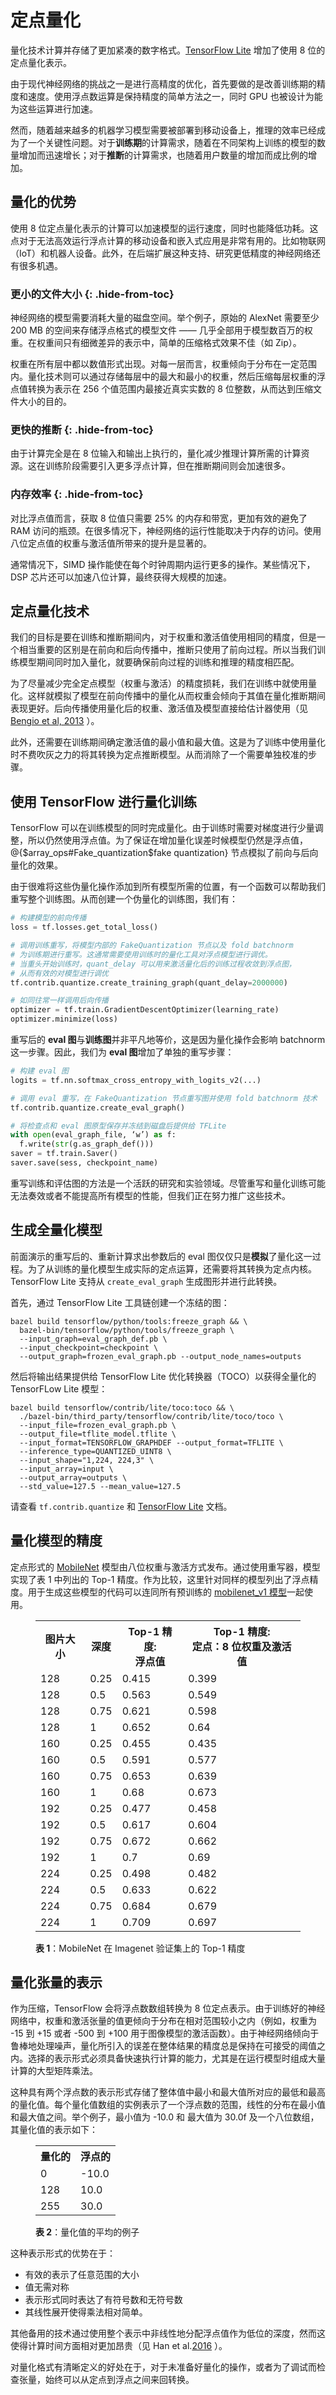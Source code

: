# 定点量化

量化技术计算并存储了更加紧凑的数字格式。[TensorFlow Lite](/mobile/tflite/) 增加了使用 8 位的定点量化表示。

由于现代神经网络的挑战之一是进行高精度的优化，首先要做的是改善训练期的精度和速度。使用浮点数运算是保持精度的简单方法之一，同时 GPU 也被设计为能为这些运算进行加速。

然而，随着越来越多的机器学习模型需要被部署到移动设备上，推理的效率已经成为了一个关键性问题。对于**训练期**的计算需求，随着在不同架构上训练的模型的数量增加而迅速增长；对于**推断**的计算需求，也随着用户数量的增加而成比例的增加。

## 量化的优势

使用 8 位定点量化表示的计算可以加速模型的运行速度，同时也能降低功耗。这点对于无法高效运行浮点计算的移动设备和嵌入式应用是非常有用的。比如物联网（IoT）和机器人设备。此外，在后端扩展这种支持、研究更低精度的神经网络还有很多机遇。

### 更小的文件大小 {: .hide-from-toc}

神经网络的模型需要消耗大量的磁盘空间。举个例子，原始的 AlexNet 需要至少 200 MB 的空间来存储浮点格式的模型文件 —— 几乎全部用于模型数百万的权重。在权重间只有细微差异的表示中，简单的压缩格式效果不佳（如 Zip）。

权重在所有层中都以数值形式出现。对每一层而言，权重倾向于分布在一定范围内。量化技术则可以通过存储每层中的最大和最小的权重，然后压缩每层权重的浮点值转换为表示在 256 个值范围内最接近真实实数的 8 位整数，从而达到压缩文件大小的目的。

### 更快的推断 {: .hide-from-toc}

由于计算完全是在 8 位输入和输出上执行的，量化减少推理计算所需的计算资源。这在训练阶段需要引入更多浮点计算，但在推断期间则会加速很多。

### 内存效率 {: .hide-from-toc}

对比浮点值而言，获取 8 位值只需要 25% 的内存和带宽，更加有效的避免了 RAM 访问的瓶颈。在很多情况下，神经网络的运行性能取决于内存的访问。使用八位定点值的权重与激活值所带来的提升是显著的。

通常情况下，SIMD 操作能使在每个时钟周期内运行更多的操作。某些情况下，DSP 芯片还可以加速八位计算，最终获得大规模的加速。

## 定点量化技术

我们的目标是要在训练和推断期间内，对于权重和激活值使用相同的精度，但是一个相当重要的区别是在前向和后向传播中，推断只使用了前向过程。所以当我们训练模型期间同时加入量化，就要确保前向过程的训练和推理的精度相匹配。

为了尽量减少完全定点模型（权重与激活）的精度损耗，我们在训练中就使用量化。这样就模拟了模型在前向传播中的量化从而权重会倾向于其值在量化推断期间表现更好。后向传播使用量化后的权重、激活值及模型直接给估计器使用（见 [Bengio et al, 2013](https://arxiv.org/abs/1308.3432) ）。

此外，还需要在训练期间确定激活值的最小值和最大值。这是为了训练中使用量化时不费吹灰之力的将其转换为定点推断模型。从而消除了一个需要单独校准的步骤。

## 使用 TensorFlow 进行量化训练

TensorFlow 可以在训练模型的同时完成量化。由于训练时需要对梯度进行少量调整，所以仍然使用浮点值。为了保证在增加量化误差时候模型仍然是浮点值，@{$array_ops#Fake_quantization$fake quantization} 节点模拟了前向与后向量化的效果。

由于很难将这些伪量化操作添加到所有模型所需的位置，有一个函数可以帮助我们重写整个训练图。从而创建一个伪量化的训练图，我们有：

```python
# 构建模型的前向传播
loss = tf.losses.get_total_loss()

# 调用训练重写，将模型内部的 FakeQuantization 节点以及 fold batchnorm 
# 为训练期进行重写。这通常需要使用训练时的量化工具对浮点模型进行调优。
# 当重头开始训练时，quant_delay 可以用来激活量化后的训练过程收敛到浮点图，
# 从而有效的对模型进行调优
tf.contrib.quantize.create_training_graph(quant_delay=2000000)

# 如同往常一样调用后向传播
optimizer = tf.train.GradientDescentOptimizer(learning_rate)
optimizer.minimize(loss)
```

重写后的 **eval 图**与**训练图**并非平凡地等价，这是因为量化操作会影响 batchnorm 这一步骤。因此，我们为 **eval 图**增加了单独的重写步骤：

```Python
# 构建 eval 图
logits = tf.nn.softmax_cross_entropy_with_logits_v2(...)

# 调用 eval 重写，在 FakeQuantization 节点重写图并使用 fold batchnorm 技术
tf.contrib.quantize.create_eval_graph()

# 将检查点和 eval 图原型保存并冻结到磁盘后提供给 TFLite
with open(eval_graph_file, ‘w’) as f:
  f.write(str(g.as_graph_def()))
saver = tf.train.Saver()
saver.save(sess, checkpoint_name)
```

重写训练和评估图的方法是一个活跃的研究和实验领域。尽管重写和量化训练可能无法奏效或者不能提高所有模型的性能，但我们正在努力推广这些技术。

## 生成全量化模型

前面演示的重写后的、重新计算求出参数后的 eval 图仅仅只是**模拟**了量化这一过程。为了从训练的量化模型生成实际的定点运算，还需要将其转换为定点内核。TensorFlow Lite 支持从 `create_eval_graph` 生成图形并进行此转换。

首先，通过 TensorFlow Lite 工具链创建一个冻结的图：

```Shell
bazel build tensorflow/python/tools:freeze_graph && \
  bazel-bin/tensorflow/python/tools/freeze_graph \
  --input_graph=eval_graph_def.pb \
  --input_checkpoint=checkpoint \
  --output_graph=frozen_eval_graph.pb --output_node_names=outputs
```

然后将输出结果提供给 TensorFlow Lite 优化转换器（TOCO）以获得全量化的 TensorFLow Lite 模型：

```Shell
bazel build tensorflow/contrib/lite/toco:toco && \
  ./bazel-bin/third_party/tensorflow/contrib/lite/toco/toco \
  --input_file=frozen_eval_graph.pb \
  --output_file=tflite_model.tflite \
  --input_format=TENSORFLOW_GRAPHDEF --output_format=TFLITE \
  --inference_type=QUANTIZED_UINT8 \
  --input_shape="1,224, 224,3" \
  --input_array=input \
  --output_array=outputs \
  --std_value=127.5 --mean_value=127.5
```

请查看 `tf.contrib.quantize` 和 [TensorFlow Lite](/mobile/tflite/) 文档。

## 量化模型的精度

定点形式的 [MobileNet](https://arxiv.org/abs/1704.0486) 模型由八位权重与激活方式发布。通过使用重写器，模型实现了表 1 中列出的 Top-1 精度。作为比较，这里针对同样的模型列出了浮点精度。用于生成这些模型的代码可以连同所有预训练的 [mobilenet_v1 模型](https://github.com/tensorflow/models/blob/master/research/slim/nets/mobilenet_v1.md)一起使用。

<figure>
  <table>
    <tr>
      <th>图片大小</th>
      <th>深度</th>
      <th>Top-1 精度:<br>浮点值</th>
      <th>Top-1 精度:<br>定点：8 位权重及激活值</th>
    </tr>
    <tr><td>128</td><td>0.25</td><td>0.415</td><td>0.399</td></tr>
    <tr><td>128</td><td>0.5</td><td>0.563</td><td>0.549</td></tr>
    <tr><td>128</td><td>0.75</td><td>0.621</td><td>0.598</td></tr>
    <tr><td>128</td><td>1</td><td>0.652</td><td>0.64</td></tr>
    <tr><td>160</td><td>0.25</td><td>0.455</td><td>0.435</td></tr>
    <tr><td>160</td><td>0.5</td><td>0.591</td><td>0.577</td></tr>
    <tr><td>160</td><td>0.75</td><td>0.653</td><td>0.639</td></tr>
    <tr><td>160</td><td>1</td><td>0.68</td><td>0.673</td></tr>
    <tr><td>192</td><td>0.25</td><td>0.477</td><td>0.458</td></tr>
    <tr><td>192</td><td>0.5</td><td>0.617</td><td>0.604</td></tr>
    <tr><td>192</td><td>0.75</td><td>0.672</td><td>0.662</td></tr>
    <tr><td>192</td><td>1</td><td>0.7</td><td>0.69</td></tr>
    <tr><td>224</td><td>0.25</td><td>0.498</td><td>0.482</td></tr>
    <tr><td>224</td><td>0.5</td><td>0.633</td><td>0.622</td></tr>
    <tr><td>224</td><td>0.75</td><td>0.684</td><td>0.679</td></tr>
    <tr><td>224</td><td>1</td><td>0.709</td><td>0.697</td></tr>
  </table>
  <figcaption>
    <b>表 1</b>：MobileNet 在 Imagenet 验证集上的 Top-1 精度
  </figcaption>
</figure>

## 量化张量的表示

作为压缩，TensorFlow 会将浮点数数组转换为 8 位定点表示。由于训练好的神经网络中，权重和激活张量的值更倾向于分布在相对范围较小之内（例如，权重为 -15 到 +15 或者 -500 到 +100 用于图像模型的激活函数）。由于神经网络倾向于鲁棒地处理噪声，量化所引入的误差在整体结果的精度总是保持在可接受的阈值之内。选择的表示形式必须具备快速执行计算的能力，尤其是在运行模型时组成大量计算的大型矩阵乘法。

这种具有两个浮点数的表示形式存储了整体值中最小和最大值所对应的最低和最高的量化值。每个量化值数组的实例表示了一个浮点数的范围，线性的分布在最小值和最大值之间。举个例子，最小值为 -10.0 和 最大值为 30.0f 及一个八位数组，其量化值的表示如下：

<figure>
  <table>
    <tr><th>量化的</th><th>浮点的</th></tr>
    <tr><td>0</td><td>-10.0</td></tr>
    <tr><td>128</td><td>10.0</td></tr>
    <tr><td>255</td><td>30.0</td></tr>
  </table>
  <figcaption>
    <b>表 2</b>：量化值的平均的例子
  </figcaption>
</figure>

这种表示形式的优势在于：

* 有效的表示了任意范围的大小
* 值无需对称
* 表示形式同时表达了有符号数和无符号数
* 其线性展开使得乘法相对简单。

其他备用的技术通过使用整个表示中非线性地分配浮点值作为低位的深度，然而这使得计算时间方面相对更加昂贵（见 Han et al.[2016](https://arxiv.org/abs/1510.00149) ）。

对量化格式有清晰定义的好处在于，对于未准备好量化的操作，或者为了调试而检查张量，始终可以从定点到浮点之间来回转换。
